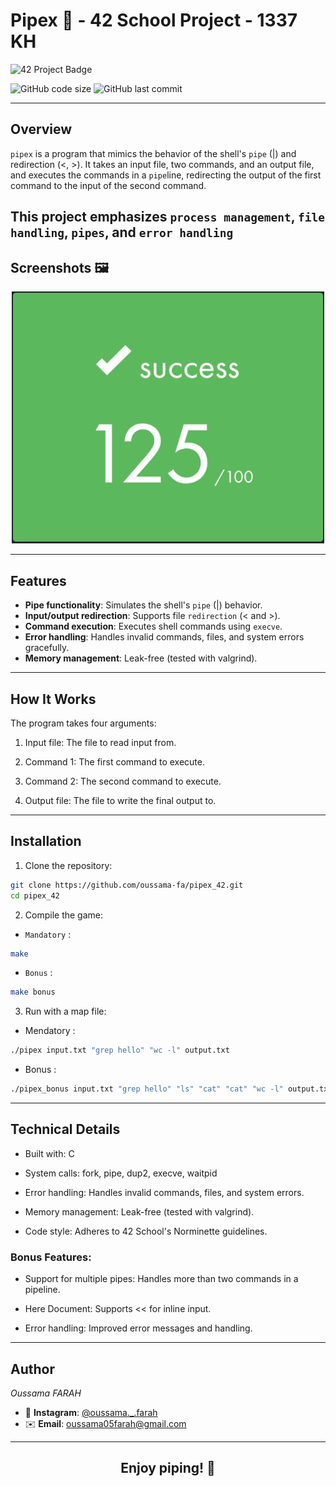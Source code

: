 # Pipex 🚀 - 42 School Project - 1337 KH

![42 Project Badge](https://img.shields.io/badge/1337-Project-blue?style=for-the-badge&logo=42)

![GitHub code size](https://img.shields.io/github/languages/code-size/oussama-fa/pipex_42?style=flat-square)
![GitHub last commit](https://img.shields.io/github/last-commit/oussama-fa/pipex_42?style=flat-square)


---

## Overview

`pipex` is a program that mimics the behavior of the shell's `pipe` (|) and redirection (<, >). It takes an input file, two commands, and an output file, and executes the commands in a `pipe`line, redirecting the output of the first command to the input of the second command.

This project emphasizes `process management`, `file handling`, `pipes`, and `error handling`
---

## Screenshots 🖼️

<div align="center">
  <img src="125.png" alt="125" width="500"/>
</div>


---

## Features

- **Pipe functionality**: Simulates the shell's `pipe` (|) behavior.
- **Input/output redirection**: Supports file `redirection` (< and >).
- **Command execution**: Executes shell commands using `execve`.
- **Error handling**: Handles invalid commands, files, and system errors gracefully.
- **Memory management**: Leak-free (tested with valgrind).

---

## How It Works

The program takes four arguments:

1. Input file: The file to read input from.

2. Command 1: The first command to execute.

3. Command 2: The second command to execute.

4. Output file: The file to write the final output to.

---

## Installation

1. Clone the repository:
```bash
git clone https://github.com/oussama-fa/pipex_42.git
cd pipex_42
```

2. Compile the game:

- ``Mandatory`` :

```bash
make
```

- ``Bonus`` :

```bash
make bonus
```

3. Run with a map file:

- Mendatory :
```bash
./pipex input.txt "grep hello" "wc -l" output.txt
```
- Bonus :

```bash
./pipex_bonus input.txt "grep hello" "ls" "cat" "cat" "wc -l" output.txt
```

---

## Technical Details

- Built with: C

- System calls: fork, pipe, dup2, execve, waitpid

- Error handling: Handles invalid commands, files, and system errors.

- Memory management: Leak-free (tested with valgrind).

- Code style: Adheres to 42 School's Norminette guidelines.

### Bonus Features:

- Support for multiple pipes: Handles more than two commands in a pipeline.

- Here Document: Supports << for inline input.

- Error handling: Improved error messages and handling.

---


## Author
*Oussama FARAH*

- 📱 **Instagram**: [@oussama._.farah](https://www.instagram.com/oussama._.farah/)
- ✉️ **Email**: [oussama05farah@gmail.com](mailto:oussama05farah@gmail.com)

---

<div align="center"> <h2>Enjoy piping! 🚀</h2> </div> 
